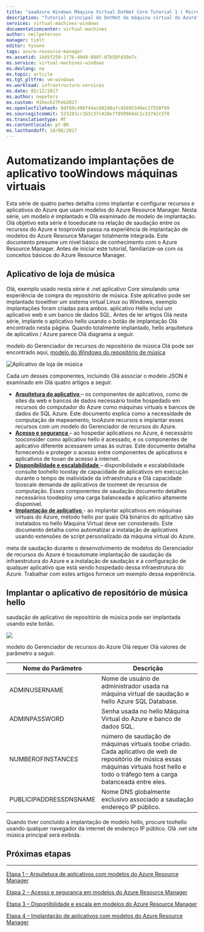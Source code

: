 ```yaml
---
title: "aaaAzure Windows Máquina Virtual DotNet Core Tutorial 1 | Microsoft Docs"
description: "Tutorial principal de DotNet da máquina virtual do Azure"
services: virtual-machines-windows
documentationcenter: virtual-machines
author: neilpeterson
manager: timlt
editor: tysonn
tags: azure-resource-manager
ms.assetid: 14d5f250-1f76-49d4-898f-07b58fd39e7c
ms.service: virtual-machines-windows
ms.devlang: na
ms.topic: article
ms.tgt_pltfrm: vm-windows
ms.workload: infrastructure-services
ms.date: 05/12/2017
ms.author: nepeters
ms.custom: H1Hack27Feb2017
ms.openlocfilehash: 8df69c496f44acb02d8afc45695349ec1f558f99
ms.sourcegitcommit: 523283cc1b3c37c428e77850964dc1c33742c5f0
ms.translationtype: MT
ms.contentlocale: pt-BR
ms.lasthandoff: 10/06/2017
---
```

# <a name="automating-application-deployments-toowindows-virtual-machines"></a>Automatizando implantações de aplicativo tooWindows máquinas virtuais

Esta série de quatro partes detalha como implantar e configurar recursos e aplicativos do Azure que usam modelos do Azure Resource Manager. Nesta série, um modelo é implantado e Olá examinado de modelo de implantação. Olá objetivo esta série é tooeducate na relação de saudação entre os recursos do Azure e tooprovide passa na experiência de implantação de modelos do Azure Resource Manager totalmente integrada. Este documento presume um nível básico de conhecimento com o Azure Resource Manager. Antes de iniciar este tutorial, familiarize-se com os conceitos básicos do Azure Resource Manager.

## <a name="music-store-application"></a>Aplicativo de loja de música
Olá, exemplo usado nesta série é .net aplicativo Core simulando uma experiência de compra do repositório de música. Este aplicativo pode ser implantado tooeither um sistema virtual Linux ou Windows, exemplo implantações foram criadas para ambos. aplicativo Hello inclui um aplicativo web e um banco de dados SQL. Antes de ler artigos Olá nesta série, implante o aplicativo hello usando o botão de implantação Olá encontrado nesta página. Quando totalmente implantado, hello arquitetura de aplicativo / Azure parece Olá diagrama a seguir. 

modelo do Gerenciador de recursos do repositório de música Olá pode ser encontrado aqui, [modelo do Windows do repositório de música](https://github.com/Microsoft/dotnet-core-sample-templates/tree/master/dotnet-core-music-windows)

![Aplicativo de loja de música](./media/dotnet-core-1-landing/music-store.png)

Cada um desses componentes, incluindo Olá associar o modelo JSON é examinado em Olá quatro artigos a seguir.

* [**Arquitetura do aplicativo** ](dotnet-core-2-architecture.md?toc=%2fazure%2fvirtual-machines%2fwindows%2ftoc.json) – os componentes de aplicativos, como de sites da web e bancos de dados necessário toobe hospedado em recursos do computador do Azure como máquinas virtuais e bancos de dados do SQL Azure. Este documento explica como a necessidade de computação de mapeamento, tooAzure recursos e implantar esses recursos com um modelo do Gerenciador de recursos do Azure. 
* [**Acesso e segurança** ](dotnet-core-3-access-security.md?toc=%2fazure%2fvirtual-machines%2fwindows%2ftoc.json) – ao hospedar aplicativos no Azure, é necessário tooconsider como aplicativo hello é acessado, e os componentes de aplicativo diferente acessarem umas às outras. Este documento detalha fornecendo e proteger o acesso entre componentes de aplicativos e aplicativos de tooan de acesso à internet.
* [**Disponibilidade e escalabilidade** ](dotnet-core-4-availability-scale.md?toc=%2fazure%2fvirtual-machines%2fwindows%2ftoc.json) – disponibilidade e escalabilidade consulte toohello toostay de capacidade de aplicativos em execução durante o tempo de inatividade da infraestrutura e Olá capacidade tooscale demanda de aplicativos de toomeet de recursos de computação. Esses componentes de saudação documento detalhes necessários toodeploy uma carga balanceada e aplicativo altamente disponível.
* [**Implantação de aplicativo** ](dotnet-core-5-app-deployment.md?toc=%2fazure%2fvirtual-machines%2fwindows%2ftoc.json) - ao implantar aplicativos em máquinas virtuais do Azure, método hello por quais Olá binários do aplicativo são instalados no hello Máquina Virtual deve ser considerado. Este documento detalha como automatizar a instalação de aplicativos usando extensões de script personalizado da máquina virtual do Azure.

meta de saudação durante o desenvolvimento de modelos do Gerenciador de recursos do Azure é tooautomate implantação de saudação da infraestrutura do Azure e a instalação de saudação e a configuração de qualquer aplicativo que está sendo hospedado dessa infraestrutura do Azure. Trabalhar com estes artigos fornece um exemplo dessa experiência.

## <a name="deploy-hello-music-store-application"></a>Implantar o aplicativo de repositório de música hello
saudação de aplicativo de repositório de música pode ser implantada usando este botão.

<a href="https://portal.azure.com/#create/Microsoft.Template/uri/https%3A%2F%2Fraw.githubusercontent.com%2FMicrosoft%2Fdotnet-core-sample-templates%2Fmaster%2Fdotnet-core-music-windows%2Fazuredeploy.json" target="_blank"> <img src="http://azuredeploy.net/deploybutton.png"/>
</a>

modelo do Gerenciador de recursos do Azure Olá requer Olá valores de parâmetro a seguir.

| Nome do Parâmetro | Descrição |
| --- | --- |
| ADMINUSERNAME |Nome de usuário de administrador usada na máquina virtual de saudação e hello Azure SQL Database. |
| ADMINPASSWORD |Senha usada no hello Máquina Virtual do Azure e banco de dados SQL. |
| NUMBEROFINSTANCES |número de saudação de máquinas virtuais toobe criado. Cada aplicativo de web de repositório de música essas máquinas virtuais host hello e todo o tráfego tem a carga balanceada entre eles. |
| PUBLICIPADDRESSDNSNAME |Nome DNS globalmente exclusivo associado a saudação endereço IP público. |

Quando tiver concluído a implantação de modelo hello, procure toohello usando qualquer navegador da internet de endereço IP público. Olá .net site música principal será exibida.

## <a name="next-steps"></a>Próximas etapas
<hr>

[Etapa 1 – Arquitetura de aplicativos com modelos do Azure Resource Manager](dotnet-core-2-architecture.md?toc=%2fazure%2fvirtual-machines%2fwindows%2ftoc.json)

[Etapa 2 – Acesso e segurança em modelos do Azure Resource Manager](dotnet-core-3-access-security.md?toc=%2fazure%2fvirtual-machines%2fwindows%2ftoc.json)

[Etapa 3 – Disponibilidade e escala em modelos do Azure Resource Manager](dotnet-core-4-availability-scale.md?toc=%2fazure%2fvirtual-machines%2fwindows%2ftoc.json)

[Etapa 4 – Implantação de aplicativos com modelos do Azure Resource Manager](dotnet-core-5-app-deployment.md?toc=%2fazure%2fvirtual-machines%2fwindows%2ftoc.json)

